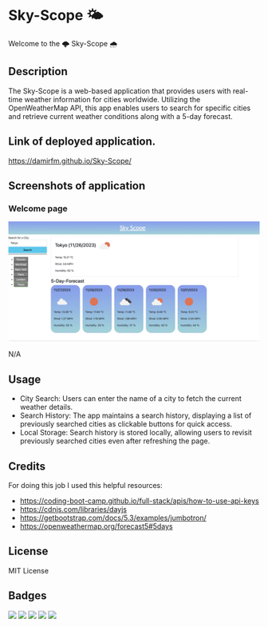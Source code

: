 # Sky-Scope 🌤️

Welcome to the 🌩️ Sky-Scope 🌧️

## Description

The Sky-Scope is a web-based application that provides users with real-time weather information for cities worldwide. Utilizing the OpenWeatherMap API, this app enables users to search for specific cities and retrieve current weather conditions along with a 5-day forecast.

## Link of deployed application.

https://damirfm.github.io/Sky-Scope/

## Screenshots of application

### Welcome page

![Alt text](./screenshots/1.png "Welcome page")


N/A

## Usage

- City Search: Users can enter the name of a city to fetch the current weather details.
- Search History: The app maintains a search history, displaying a list of previously searched cities as clickable buttons for quick access.
- Local Storage: Search history is stored locally, allowing users to revisit previously searched cities even after refreshing the page.

## Credits

For doing this job I used this helpful resources: 

- https://coding-boot-camp.github.io/full-stack/apis/how-to-use-api-keys
- https://cdnjs.com/libraries/dayjs
- https://getbootstrap.com/docs/5.3/examples/jumbotron/
- https://openweathermap.org/forecast5#5days

## License

MIT License

## Badges


<img src="https://img.shields.io/badge/jquery-%230769AD.svg?style=for-the-badge&logo=jquery&logoColor=white)" /> 

<img src="https://img.shields.io/badge/CSS3-1572B6?style=for-the-badge&logo=css3&logoColor=white" />    

<img src="https://img.shields.io/badge/HTML5-E34F26?style=for-the-badge&logo=html5&logoColor=white" />  

<img src="https://img.shields.io/badge/JavaScript-F7DF1E?style=for-the-badge&logo=javascript&logoColor=black" />  

<img src="https://img.shields.io/badge/Bootstrap-563D7C?style=for-the-badge&logo=bootstrap&logoColor=white" />  


